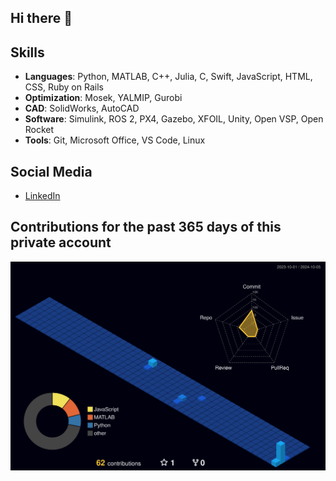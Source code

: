 ## Hi there 👋

## Skills
- **Languages**: Python, MATLAB, C++, Julia, C, Swift, JavaScript, HTML, CSS, Ruby on Rails
- **Optimization**: Mosek, YALMIP, Gurobi
- **CAD**: SolidWorks, AutoCAD
- **Software**:  Simulink, ROS 2, PX4, Gazebo, XFOIL, Unity, Open VSP, Open Rocket
- **Tools**: Git, Microsoft Office, VS Code, Linux


## Social Media
- [LinkedIn](https://www.linkedin.com/in/riofutagawa/)


## Contributions for the past 365 days of this private account
![](./profile-3d-contrib/profile-night-view.svg)
